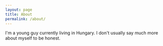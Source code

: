 ```yaml
---
layout: page
title: About
permalink: /about/
---
```


I'm a young guy currently living in Hungary. I don't usually say much more about myself to be honest.